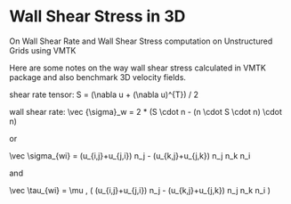 # Wall Shear Stress in 3D
On Wall Shear Rate and Wall Shear Stress computation on Unstructured Grids using VMTK

Here are some notes on the way wall shear stress calculated in VMTK package and also benchmark 3D velocity fields.

shear rate tensor: S = (\nabla u + (\nabla u)^{T}) / 2

wall shear rate: \vec {\sigma}_w = 2 * (S \cdot n - (n \cdot S \cdot n) \cdot n)

or 

\vec \sigma_{wi} = (u_{i,j}+u_{j,i}) n_j - (u_{k,j}+u_{j,k}) n_j n_k n_i

and

\vec \tau_{wi} = \mu \, ( (u_{i,j}+u_{j,i}) n_j - (u_{k,j}+u_{j,k}) n_j n_k n_i )
